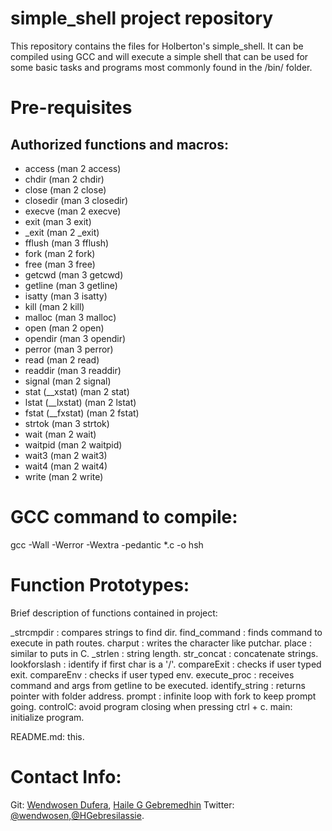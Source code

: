 # simple_shell project repository

This repository contains the files for Holberton's simple_shell. It can be compiled using GCC and will execute a simple shell that can be used for some basic tasks and programs most commonly found in the /bin/ folder.

# Pre-requisites
## Authorized functions and macros:

- access (man 2 access)
- chdir (man 2 chdir)
- close (man 2 close)
- closedir (man 3 closedir)
- execve (man 2 execve)
- exit (man 3 exit)
- _exit (man 2 _exit)
- fflush (man 3 fflush)
- fork (man 2 fork)
- free (man 3 free)
- getcwd (man 3 getcwd)
- getline (man 3 getline)
- isatty (man 3 isatty)
- kill (man 2 kill)
- malloc (man 3 malloc)
- open (man 2 open)
- opendir (man 3 opendir)
- perror (man 3 perror)
- read (man 2 read)
- readdir (man 3 readdir)
- signal (man 2 signal)
- stat (__xstat) (man 2 stat)
- lstat (__lxstat) (man 2 lstat)
- fstat (__fxstat) (man 2 fstat)
- strtok (man 3 strtok)
- wait (man 2 wait)
- waitpid (man 2 waitpid)
- wait3 (man 2 wait3)
- wait4 (man 2 wait4)
- write (man 2 write)

# GCC command to compile:

gcc -Wall -Werror -Wextra -pedantic *.c -o hsh

# Function Prototypes:

Brief description of functions contained in project:

_strcmpdir : compares strings to find dir. find_command : finds command to execute in path routes. charput : writes the character like putchar. place : similar to puts in C. _strlen : string length. str_concat : concatenate strings. lookforslash : identify if first char is a '/'. compareExit : checks if user typed exit. compareEnv : checks if user typed env. execute_proc : receives command and args from getline to be executed. identify_string : returns pointer with folder address. prompt : infinite loop with fork to keep prompt going. controlC: avoid program closing when pressing ctrl + c. main: initialize program.

README.md: this.

# Contact Info:
Git: [Wendwosen Dufera](https://github.com/wendecoder), [Haile G Gebremedhin](https://github.com/HaileGG)
Twitter: [@wendwosen](https://t.co/BWELExzSiJ),[@HGebresilassie](). 
